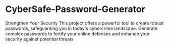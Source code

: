 # CyberSafe-Password-Generator
Strengthen Your Security This project offers a powerful tool to create robust passwords, safeguarding you in today's cybercrime landscape. Generate complex passwords to fortify your online defenses and enhance your security against potential threats
